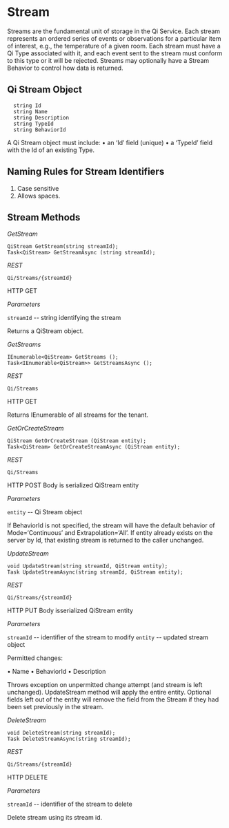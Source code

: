 # Stream

Streams are the fundamental unit of storage in the Qi Service.  Each stream represents an ordered series of events or observations for a particular item of interest, e.g., the temperature of a given room.  Each stream must have a Qi Type associated with it, and each event sent to the stream must conform to this type or it will be rejected.  Streams may optionally have a Stream Behavior to control how data is returned.

## Qi Stream Object

```
  string Id
  string Name
  string Description
  string TypeId
  string BehaviorId
```

A Qi Stream object must include:
•	an ‘Id’ field (unique)
•	a ‘TypeId’ field with the Id of an existing Type.

## Naming Rules for Stream Identifiers
1.	Case sensitive
2.	Allows spaces.

## Stream Methods
*GetStream*
```
QiStream GetStream(string streamId);
Task<QiStream> GetStreamAsync (string streamId);
```

*REST*
```
Qi/Streams/{streamId}
```

HTTP GET

*Parameters*

`streamId` -- string identifying the stream

Returns a QiStream object.

*GetStreams*
```
IEnumerable<QiStream> GetStreams ();
Task<IEnumerable<QiStream>> GetStreamsAsync ();
```

*REST*
```
Qi/Streams
```

HTTP GET

Returns IEnumerable of all streams for the tenant. 

*GetOrCreateStream*
```
QiStream GetOrCreateStream (QiStream entity);
Task<QiStream> GetOrCreateStreamAsync (QiStream entity);
```

*REST*
```
Qi/Streams
```

HTTP POST
Body is serialized QiStream entity

*Parameters*

`entity` -- Qi Stream object
  
If BehaviorId is not specified, the stream will have the default behavior of Mode=‘Continuous’ and Extrapolation=‘All’. If entity already exists on the server by Id, that existing stream is returned to the caller unchanged.

*UpdateStream*
```
void UpdateStream(string streamId, QiStream entity);
Task UpdateStreamAsync(string streamId, QiStream entity);
```

*REST*
```
Qi/Streams/{streamId}
```

HTTP PUT
Body isserialized QiStream entity

*Parameters*

`streamId` -- identifier of the stream to modify
`entity` -- updated stream object

Permitted changes:

•	Name
•	BehaviorId
•	Description

Throws exception on unpermitted change attempt (and stream is left unchanged).
UpdateStream method will apply the entire entity. Optional fields left out of the entity will remove the field from the Stream if they had been set previously in the stream. 

*DeleteStream*
```
void DeleteStream(string streamId);
Task DeleteStreamAsync(string streamId);
```

*REST*
```
Qi/Streams/{streamId}
```

HTTP DELETE

*Parameters*

`streamId` -- identifier of the stream to delete

Delete stream using its stream id.

